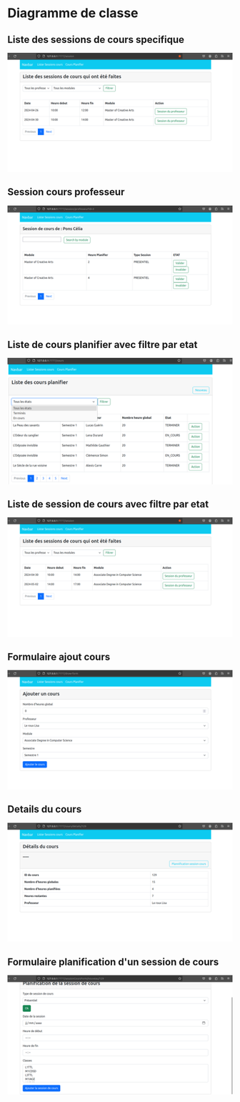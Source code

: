 # Diagramme de classe




## Liste des sessions de cours  specifique
<img src="vid/session.png">

## Session cours professeur
<img src="vid/sP.png">

## Liste de cours planifier avec filtre par etat
<img src="vid/img_1.png">

## Liste de session de cours avec filtre par etat
<img src="vid/img_3.png">

## Formulaire ajout cours
<img src="vid/img_4.png">

## Details du cours
<img src="vid/img_5.png">

## Formulaire planification d'un session de cours
<img src="vid/img_6.png">
